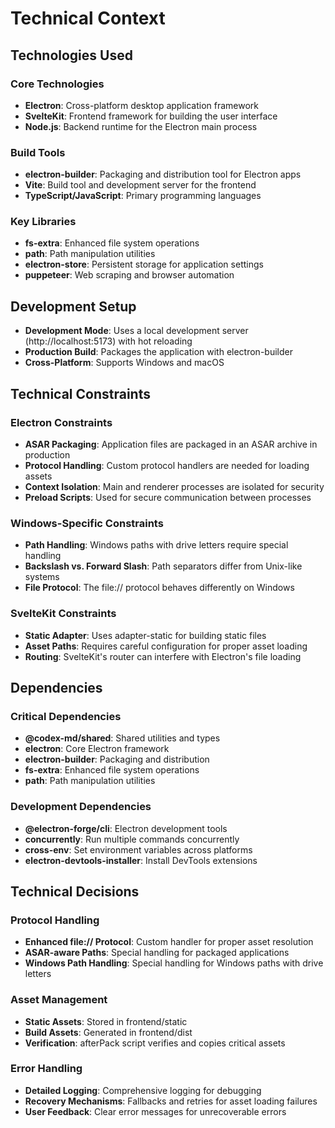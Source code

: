 # Technical Context

## Technologies Used

### Core Technologies
- **Electron**: Cross-platform desktop application framework
- **SvelteKit**: Frontend framework for building the user interface
- **Node.js**: Backend runtime for the Electron main process

### Build Tools
- **electron-builder**: Packaging and distribution tool for Electron apps
- **Vite**: Build tool and development server for the frontend
- **TypeScript/JavaScript**: Primary programming languages

### Key Libraries
- **fs-extra**: Enhanced file system operations
- **path**: Path manipulation utilities
- **electron-store**: Persistent storage for application settings
- **puppeteer**: Web scraping and browser automation

## Development Setup
- **Development Mode**: Uses a local development server (http://localhost:5173) with hot reloading
- **Production Build**: Packages the application with electron-builder
- **Cross-Platform**: Supports Windows and macOS

## Technical Constraints

### Electron Constraints
- **ASAR Packaging**: Application files are packaged in an ASAR archive in production
- **Protocol Handling**: Custom protocol handlers are needed for loading assets
- **Context Isolation**: Main and renderer processes are isolated for security
- **Preload Scripts**: Used for secure communication between processes

### Windows-Specific Constraints
- **Path Handling**: Windows paths with drive letters require special handling
- **Backslash vs. Forward Slash**: Path separators differ from Unix-like systems
- **File Protocol**: The file:// protocol behaves differently on Windows

### SvelteKit Constraints
- **Static Adapter**: Uses adapter-static for building static files
- **Asset Paths**: Requires careful configuration for proper asset loading
- **Routing**: SvelteKit's router can interfere with Electron's file loading

## Dependencies

### Critical Dependencies
- **@codex-md/shared**: Shared utilities and types
- **electron**: Core Electron framework
- **electron-builder**: Packaging and distribution
- **fs-extra**: Enhanced file system operations
- **path**: Path manipulation utilities

### Development Dependencies
- **@electron-forge/cli**: Electron development tools
- **concurrently**: Run multiple commands concurrently
- **cross-env**: Set environment variables across platforms
- **electron-devtools-installer**: Install DevTools extensions

## Technical Decisions

### Protocol Handling
- **Enhanced file:// Protocol**: Custom handler for proper asset resolution
- **ASAR-aware Paths**: Special handling for packaged applications
- **Windows Path Handling**: Special handling for Windows paths with drive letters

### Asset Management
- **Static Assets**: Stored in frontend/static
- **Build Assets**: Generated in frontend/dist
- **Verification**: afterPack script verifies and copies critical assets

### Error Handling
- **Detailed Logging**: Comprehensive logging for debugging
- **Recovery Mechanisms**: Fallbacks and retries for asset loading failures
- **User Feedback**: Clear error messages for unrecoverable errors
